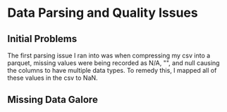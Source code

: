 # Data Parsing and Quality Issues

## Initial Problems

The first parsing issue I ran into was when compressing my csv into a parquet, missing values were being recorded as N/A, "", and null causing the columns to have multiple data types. To remedy this, I mapped all of these values in the csv to NaN. 

## Missing Data Galore
